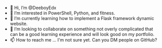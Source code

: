 - 👋 Hi, I’m @DeeboyEdx
- 👀 I’m interested in PowerShell, Python, and fitness.
- 🌱 I’m currently learning how to implement a Flask framework dynamic website.
- 💞️ I’m looking to collaborate on something not overly complicated that can be a good learning experience and will look good on my portfolio.
- 📫 How to reach me ... I'm not sure yet.  Can you DM people on GitHub?

<!---
DeeboyEdx/DeeboyEdx is a ✨ special ✨ repository because its `README.md` (this file) appears on your GitHub profile.
You can click the Preview link to take a look at your changes.
--->

